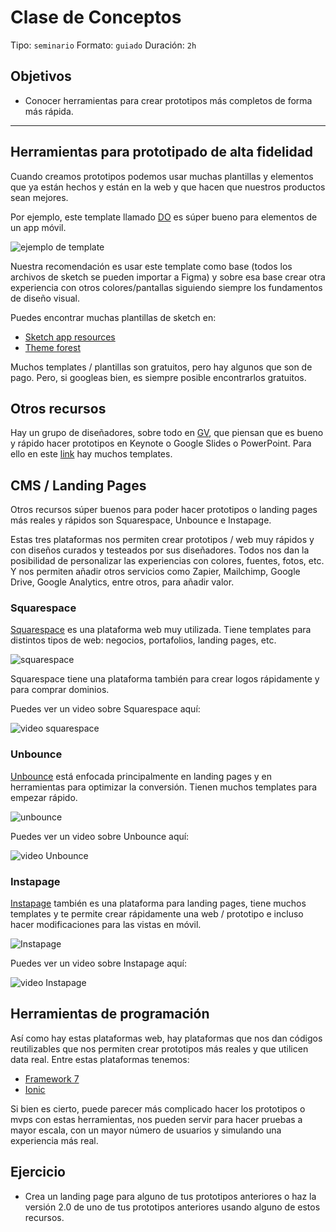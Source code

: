 # Clase de Conceptos

Tipo: `seminario`
Formato: `guiado`
Duración: `2h`

## Objetivos

- Conocer herramientas para crear prototipos más completos de forma más rápida.

***

## Herramientas para prototipado de alta fidelidad

Cuando creamos prototipos podemos usar muchas plantillas y elementos que ya
están hechos y están en la web y que hacen que nuestros productos sean mejores.

Por ejemplo, este template llamado [DO](https://www.invisionapp.com/do) es súper
bueno para elementos de un app móvil.

![ejemplo de template](https://lh4.googleusercontent.com/q2t0GNVqOZW8psH-FwD9o-2NyDfJwMSLoc_hsBKIU7eyw0cqbtXFzbwUzWT-y3Kq5DJCJ8kd7Zu2JWHhz_WzXYszMmE3oC1k3HDT1SaW_WFzfL2gex3SxQp9QLzabH--iua1gTz9bk8)

Nuestra recomendación es usar este template como base (todos los archivos de
sketch se pueden importar a Figma) y sobre esa base crear otra experiencia
con otros colores/pantallas siguiendo siempre los fundamentos de diseño visual.

Puedes encontrar muchas plantillas de sketch en:

- [Sketch app resources](https://www.sketchappsources.com/)
- [Theme forest](https://themeforest.net/)

Muchos templates / plantillas son gratuitos, pero hay algunos que son de pago.
Pero, si googleas bien, es siempre posible encontrarlos gratuitos.

## Otros recursos

Hay un grupo de diseñadores, sobre todo en [GV](http://gv.com/), que piensan que
es bueno y rápido hacer prototipos en Keynote o Google Slides o PowerPoint. Para
ello en este [link](https://keynotopia.com/) hay muchos templates.

## CMS / Landing Pages

Otros recursos súper buenos para poder hacer prototipos o landing pages más
reales y rápidos son Squarespace, Unbounce e Instapage.

Estas tres plataformas nos permiten crear prototipos / web muy rápidos y con
diseños curados y testeados por sus diseñadores. Todos nos dan la posibilidad
de personalizar las experiencias con colores, fuentes, fotos, etc. Y nos
permiten añadir otros servicios como Zapier, Mailchimp, Google Drive, Google
Analytics, entre otros, para añadir valor.

### Squarespace

[Squarespace](http://squarespace.com) es una plataforma web muy utilizada. Tiene
templates para distintos tipos de web: negocios, portafolios, landing pages,
etc.

![squarespace](https://lh3.googleusercontent.com/hmLUFU2ukYMCXGtXf3puTDprf-hjiv8DekJl9j-qbYHhn6VqkcJt8HQDRaxzrKa97P-II-FjzddojBm4y63MC-bCtp5LVyJSact14Si6YMLNR_uSAh78LZMJ1hr8Puf-B7g4uWZy8Ao)

Squarespace tiene una plataforma también para crear logos rápidamente y para
comprar dominios.

Puedes ver un video sobre Squarespace aquí:

![video squarespace](https://www.useloom.com/share/a615eb9aef87428fa95f58d0a445b70e)

### Unbounce

[Unbounce](http://www.unbounce.com/) está enfocada principalmente en landing
pages y en herramientas para optimizar la conversión. Tienen muchos templates
para empezar rápido.

![unbounce](https://lh3.googleusercontent.com/92G11Pfr4A_ou2UZndNFPu1_AKCdwl00Al2MjKxfz_-mAolVi6FExcU5YI0VaHQzQNvqSAKmWI_zLJF-NCUZS0I80vxPzhBXQIhP5HXuLlx5VDYMhl8dQqOXHX0LJDEh8YWBHLuUeGY)

Puedes ver un video sobre Unbounce aquí:

![video Unbounce](https://www.useloom.com/share/cb166089b7044b07a405e22d6b7a5743)

### Instapage

[Instapage](http://www.instapage.com) también es una plataforma para landing
pages, tiene muchos templates y te permite crear rápidamente una web / prototipo
e incluso hacer modificaciones para las vistas en móvil.

![Instapage](https://lh6.googleusercontent.com/5zkvgg0zy605vzK12on1282xHuY1OrCI52AYzcSfOo44I-QN-oFWjlj4cpQVEy09gd5mm2USjoCBVf7zo3nrUVGDb7YiDGweNLZyfWm08I-d0EPnURv30nbsrJHlpojtYxrOrMJ2RFs)

Puedes ver un video sobre Instapage aquí:

![video Instapage](https://www.useloom.com/share/c576de34126142e18f322e480f6c6942)

## Herramientas de programación

Así como hay estas plataformas web, hay plataformas que nos dan códigos
reutilizables que nos permiten crear prototipos más reales y que utilicen data
real. Entre estas plataformas tenemos:

- [Framework 7](https://framework7.io/ )
- [Ionic](https://ionicframework.com/)

Si bien es cierto, puede parecer más complicado hacer los prototipos o mvps con
estas herramientas, nos pueden servir para hacer pruebas a mayor escala, con un
mayor número de usuarios y simulando una experiencia más real.

## Ejercicio

- Crea un landing page para alguno de tus prototipos anteriores o haz la versión
  2.0 de uno de tus prototipos anteriores usando alguno de estos recursos.